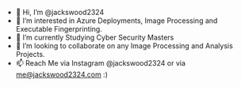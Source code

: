 - 👋 Hi, I’m @jackswood2324
- 👀 I’m interested in Azure Deployments, Image Processing and Executable Fingerprinting. 
- 🌱 I’m currently Studying Cyber Security Masters 
- 💞️ I’m looking to collaborate on any Image Processing and Analysis Projects. 
- 📫 Reach Me via Instagram @jackswood2324 or via me@jackswood2324.com :)

<!---
jackswood2324/jackswood2324 is a ✨ special ✨ repository because its `README.md` (this file) appears on your GitHub profile.
You can click the Preview link to take a look at your changes.
--->
